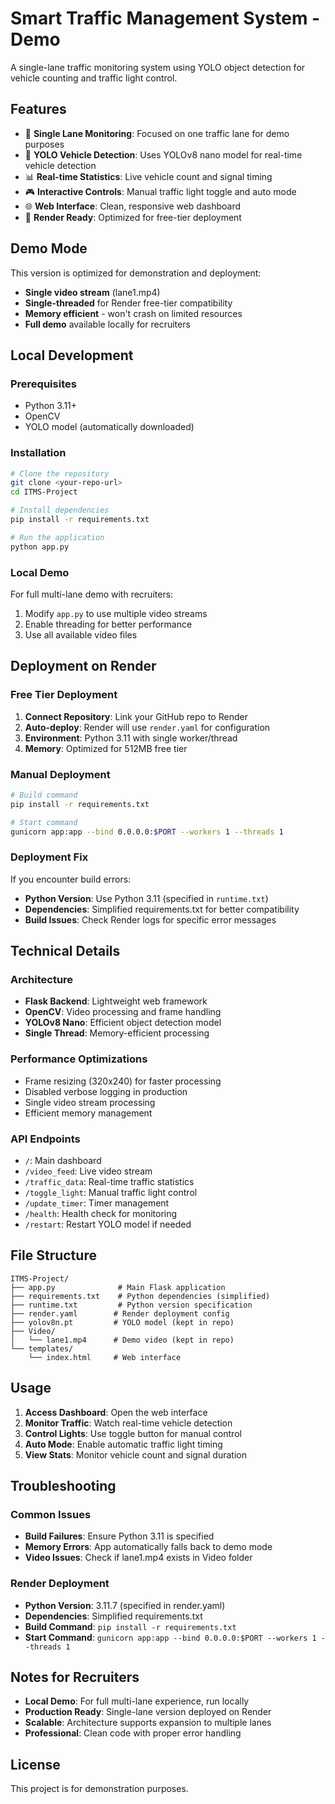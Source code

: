 # Smart Traffic Management System - Demo

A single-lane traffic monitoring system using YOLO object detection for vehicle counting and traffic light control.

## Features

- 🚦 **Single Lane Monitoring**: Focused on one traffic lane for demo purposes
- 🤖 **YOLO Vehicle Detection**: Uses YOLOv8 nano model for real-time vehicle detection
- 📊 **Real-time Statistics**: Live vehicle count and signal timing
- 🎮 **Interactive Controls**: Manual traffic light toggle and auto mode
- 🌐 **Web Interface**: Clean, responsive web dashboard
- 🚀 **Render Ready**: Optimized for free-tier deployment

## Demo Mode

This version is optimized for demonstration and deployment:
- **Single video stream** (lane1.mp4)
- **Single-threaded** for Render free-tier compatibility
- **Memory efficient** - won't crash on limited resources
- **Full demo** available locally for recruiters

## Local Development

### Prerequisites
- Python 3.11+
- OpenCV
- YOLO model (automatically downloaded)

### Installation
```bash
# Clone the repository
git clone <your-repo-url>
cd ITMS-Project

# Install dependencies
pip install -r requirements.txt

# Run the application
python app.py
```

### Local Demo
For full multi-lane demo with recruiters:
1. Modify `app.py` to use multiple video streams
2. Enable threading for better performance
3. Use all available video files

## Deployment on Render

### Free Tier Deployment
1. **Connect Repository**: Link your GitHub repo to Render
2. **Auto-deploy**: Render will use `render.yaml` for configuration
3. **Environment**: Python 3.11 with single worker/thread
4. **Memory**: Optimized for 512MB free tier

### Manual Deployment
```bash
# Build command
pip install -r requirements.txt

# Start command
gunicorn app:app --bind 0.0.0.0:$PORT --workers 1 --threads 1
```

### Deployment Fix
If you encounter build errors:
- **Python Version**: Use Python 3.11 (specified in `runtime.txt`)
- **Dependencies**: Simplified requirements.txt for better compatibility
- **Build Issues**: Check Render logs for specific error messages

## Technical Details

### Architecture
- **Flask Backend**: Lightweight web framework
- **OpenCV**: Video processing and frame handling
- **YOLOv8 Nano**: Efficient object detection model
- **Single Thread**: Memory-efficient processing

### Performance Optimizations
- Frame resizing (320x240) for faster processing
- Disabled verbose logging in production
- Single video stream processing
- Efficient memory management

### API Endpoints
- `/`: Main dashboard
- `/video_feed`: Live video stream
- `/traffic_data`: Real-time traffic statistics
- `/toggle_light`: Manual traffic light control
- `/update_timer`: Timer management
- `/health`: Health check for monitoring
- `/restart`: Restart YOLO model if needed

## File Structure

```
ITMS-Project/
├── app.py              # Main Flask application
├── requirements.txt    # Python dependencies (simplified)
├── runtime.txt         # Python version specification
├── render.yaml        # Render deployment config
├── yolov8n.pt         # YOLO model (kept in repo)
├── Video/
│   └── lane1.mp4      # Demo video (kept in repo)
└── templates/
    └── index.html     # Web interface
```

## Usage

1. **Access Dashboard**: Open the web interface
2. **Monitor Traffic**: Watch real-time vehicle detection
3. **Control Lights**: Use toggle button for manual control
4. **Auto Mode**: Enable automatic traffic light timing
5. **View Stats**: Monitor vehicle count and signal duration

## Troubleshooting

### Common Issues
- **Build Failures**: Ensure Python 3.11 is specified
- **Memory Errors**: App automatically falls back to demo mode
- **Video Issues**: Check if lane1.mp4 exists in Video folder

### Render Deployment
- **Python Version**: 3.11.7 (specified in render.yaml)
- **Dependencies**: Simplified requirements.txt
- **Build Command**: `pip install -r requirements.txt`
- **Start Command**: `gunicorn app:app --bind 0.0.0.0:$PORT --workers 1 --threads 1`

## Notes for Recruiters

- **Local Demo**: For full multi-lane experience, run locally
- **Production Ready**: Single-lane version deployed on Render
- **Scalable**: Architecture supports expansion to multiple lanes
- **Professional**: Clean code with proper error handling

## License

This project is for demonstration purposes.
